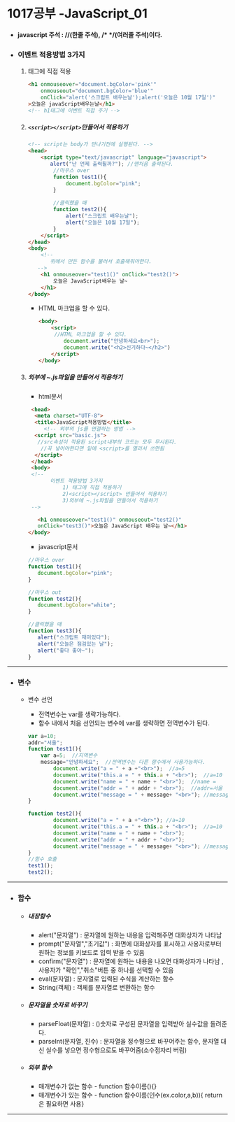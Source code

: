 # 1017공부 -JavaScript_01

- #### javascript 주석 : //(한줄 주석), /* */(여러줄 주석)이다.

- ### 이벤트 적용방법 3가지

  1. 태그에 직접 적용

     ```html
     <h1 onmouseover="document.bgColor='pink'"
         onmouseout="document.bgColor='blue'"
         onClick="alert('스크립트 배우는날');alert('오늘은 10월 17일')"
     >오늘은 javaScript배우는날</h1>
     <!-- h1태그에 이벤트 직접 주기 -->
     ```

  2. ##### ```<script></script>```만들어서 적용하기

     ```html
     <!-- script는 body가 만나기전에 실행된다. -->
     <head>
         <script type="text/javascript" language="javascript">
         	alert("난 언제 출력될까?"); //맨처음 출력된다.
             //마우스 over
             function test1(){
                 document.bgColor="pink";
             }
             
             //클릭했을 때
             function test2(){
                 alert("스크립트 배우는날");
                 alert("오늘은 10월 17일");
             }
         </script>
     </head>
     <body>
         <!--
     		위에서 만든 함수를 불러서 호출해줘야한다.
     	-->
         <h1 onmouseover="test1()" onClick="test2()">
             오늘은 JavaScript배우는 날~
         </h1>
     </body>
     ```

     - HTML 마크업을 할 수 있다.

       ```html
       <body>
           <script>
           	//HTML 마크업을 할 수 있다.
               document.write("안녕하세요<br>");
               document.write("<h2>신기하다~</h2>")
           </script>
       </body>
       ```

  3. ##### 외부에 ~.js파일을 만들어서 적용하기

     - html문서

     ```html
      <head>
       <meta charset="UTF-8">
       <title>JavaScript적용방법</title>
          <!-- 외부의 js를 연결하는 방법 -->
       <script src="basic.js">
       	//src속성이 적용된 script내부의 코드는 모두 무시된다.  
         //꼭 넣어야한다면 밑에 <script>를 열러서 쓰면됨
       </script>
      </head>
      <body>
      <!-- 
     		이벤트 적용방법 3가지
     			1) 태그에 직접 적용하기
     			2)<script></script> 만들어서 적용하기
     			3)외부에 ~.js파일을 만들어서 적용하기
      -->
     
     	<h1 onmouseover="test1()" onmouseout="test2()" 
     	onClick="test3()">오늘은 JavaScript 배우는 날~</h1>
     </body>
     ```

     - javascript문서

     ```javascript
     //마우스 over
     function test1(){
     	document.bgColor="pink";	
     }
     
     //마우스 out
     function test2(){
     	document.bgColor="white";
     }
     
     //클릭했을 때
     function test3(){
     	alert("스크립트 재미있다");
     	alert("오늘은 점검있는 날");
     	alert("좋다 좋아~");
     }
     ```

<hr>

- ### 변수

  - 변수 선언

    - 전역변수는 var를 생략가능하다. 
    - 함수 내에서 처음 선언되는 변수에 var를 생략하면 전역변수가 된다.

    ```javascript
    var a=10;
    addr="서울"; 
    function test1(){
    	var a=5;  //지역변수
        message="안녕하세요";  //전역변수는 다른 함수에서 사용가능하다.
        	document.write("a = " + a +"<br>");  //a=5
    		document.write("this.a = " + this.a + "<br>");  //a=10
    		document.write("name = " + name + "<br>");  //name = 
    		document.write("addr = " + addr + "<br>");  //addr=서울
    		document.write("message = " + message+ "<br>"); //message=안녕하세요
    }
    
    function test2(){
        	document.write("a = " + a +"<br>"); //a=10
    		document.write("this.a = " + this.a + "<br>");  //a=10
    		document.write("name = " + name + "<br>");
    		document.write("addr = " + addr + "<br>");  
    		document.write("message = " + message+ "<br>"); //message=안녕하세요
    }
    //함수 호출
    test1();
    test2();
    ```

<hr>

- ### 함수 

  - ##### 내장함수

    - alert("문자열") :  문자열에 원하는 내용을 입력해주면 대화상자가 나타남
    - prompt("문자열","초기값") : 화면에 대화상자를 표시하고 사용자로부터 원하는 정보를 키보드로 입력 받을 수 있음
    - confirm("문자열") : 문자열에 원하는 내용을 나오면 대화상자가 나타남 , 사용자가 "확인","취소"버튼 중 하나를 선택할 수 있음
    - eval(문자열) : 문자열로 입력된 수식을 계산하는 함수
    - String(객체) :  객체를 문자열로 변환하는 함수



  - ##### 문자열을 숫자로 바꾸기

    - parseFloat(문자열) : ()숫자로 구성된 문자열을 입력받아 실수값을 돌려준다.
    - parseInt(문자열, 진수) : 문자열을 정수형으로 바꾸어주는 함수, 문자열 대신 실수를 넣으면 정수형으로도 바꾸어줌(소수점자리 버림)



  - ##### 외부 함수

    - 매개변수가 없는 함수 - function 함수이름(){}
    - 매개변수가 있는 함수 - function 함수이름(인수(ex.color,a,b)){ return은 필요하면 사용}

<hr>

